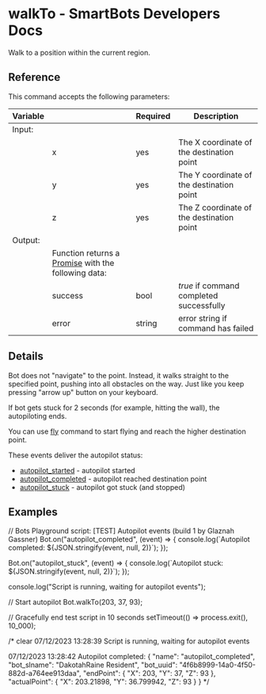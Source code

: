 # walkTo - SmartBots Developers Docs

Walk to a position within the current region.

## Reference

This command accepts the following parameters:

| Variable |     | Required | Description |
| --- | --- | --- | --- |
| Input: |     |     |     |
|     | x   | yes | The X coordinate of the destination point |
|     | y   | yes | The Y coordinate of the destination point |
|     | z   | yes | The Z coordinate of the destination point |
| Output: |     |     |     |
|     | Function returns a [Promise](https://www.mysmartbots.com/dev/docs/Bot_Playground/Callbacks_and_return_values "Bot Playground/Callbacks and return values") with the following data: |     |     |
|     | success | bool | _true_ if command completed successfully |
|     | error | string | error string if command has failed |

## Details

Bot does not "navigate" to the point. Instead, it walks straight to the specified point, pushing into all obstacles on the way. Just like you keep pressing "arrow up" button on your keyboard.

If bot gets stuck for 2 seconds (for example, hitting the wall), the autopiloting ends.

You can use [fly](https://www.mysmartbots.com/dev/docs/Bot_Playground/Commands/fly "Bot Playground/Commands/fly") command to start flying and reach the higher destination point.

These events deliver the autopilot status:

*   [autopilot\_started](https://www.mysmartbots.com/dev/docs/Bot_Playground/Events/autopilot_started "Bot Playground/Events/autopilot started") - autopilot started
*   [autopilot\_completed](https://www.mysmartbots.com/dev/docs/Bot_Playground/Events/autopilot_completed "Bot Playground/Events/autopilot completed") - autopilot reached destination point
*   [autopilot\_stuck](https://www.mysmartbots.com/dev/docs/Bot_Playground/Events/autopilot_stuck "Bot Playground/Events/autopilot stuck") - autopilot got stuck (and stopped)

## Examples

// Bots Playground script: \[TEST\] Autopilot events (build 1 by Glaznah Gassner)
Bot.on("autopilot\_completed", (event) \=> {
	console.log(\`Autopilot completed: ${JSON.stringify(event, null, 2)}\`);
});

Bot.on("autopilot\_stuck", (event) \=> {
	console.log(\`Autopilot stuck: ${JSON.stringify(event, null, 2)}\`);
});

console.log("Script is running, waiting for autopilot events");

// Start autopilot
Bot.walkTo(203, 37, 93);

// Gracefully end test script in 10 seconds
setTimeout(() \=> process.exit(), 10\_000);

/\*
clear
07/12/2023 13:28:39
Script is running, waiting for autopilot events

07/12/2023 13:28:42
Autopilot completed: {
  "name": "autopilot\_completed",
  "bot\_slname": "DakotahRaine Resident",
  "bot\_uuid": "4f6b8999-14a0-4f50-882d-a764ee913daa",
  "endPoint": {
    "X": 203,
    "Y": 37,
    "Z": 93
  },
  "actualPoint": {
    "X": 203.21898,
    "Y": 36.799942,
    "Z": 93
  }
}
\*/
